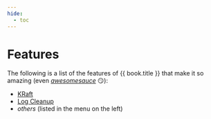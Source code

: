 ```yaml
---
hide:
  - toc
---
```


# Features

The following is a list of the features of {{ book.title }} that make it so amazing (even _[awesomesauce](https://dictionary.cambridge.org/dictionary/english/awesomesauce)_ 😏):

* [KRaft](../raft/index.md)
* [Log Cleanup](../log-cleanup/index.md)
* _others_ (listed in the menu on the left)
